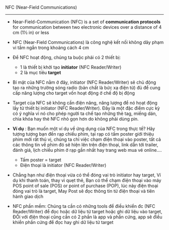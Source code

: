 NFC (Near-Field Communications)

--------------------

* Near-Field-Communication (NFC) is a set of **communication protocols** for communication between two electronic devices over a distance of 4 cm (1​1⁄2 in) or less

* NFC (Near-Field Communications) là công nghệ kết nối không dây phạm vi tầm ngắn trong khoảng cách 4 cm

* Để NFC hoạt động, chúng ta buộc phải có 2 thiết bị:
  * 1 là thiết bị khởi tạo **initiator** (NFC Reader/Writer)
  * 2 là mục tiêu **target**
  
* Bí mật của NFC nằm ở đây, initiator (NFC Reader/Writer) sẽ chủ động tạo ra những trường sóng radio (bản chất là bức xạ điện từ) đủ để cung cấp năng lượng cho target vốn hoạt động ở chế độ bị động

* Target của NFC sẽ không cần điện năng, năng lượng để nó hoạt động lấy từ thiết bị initiator (NFC Reader/Writer). Đây là một đặc điểm cực kỳ có ý nghĩa vì nó cho phép người ta chế tạo những thẻ tag, miếng dán, chìa khóa hay thẻ NFC nhỏ gọn hơn do không phải dùng pin.

* **Ví dụ** : Bạn muốn một ví dụ về ứng dụng của NFC trong thực tế? Hãy tượng tượng bạn đến rạp chiếu phim, tại rạp có tấm poster giới thiệu phim mới rất thú vị, chúng ta chỉ việc chạm điện thoại vào poster, tất cả các thông tin về phim đó sẽ hiện lên trên điện thoại, link dẫn tới trailer, đánh giá, lịch chiếu phim ở rạp gần nhất hay trang web mua vé online....
  * Tấm poster = target
  * Điện thoại là initiator (NFC Reader/Writer)

* Chẳng hạn như điện thoại vừa có thể đóng vai trò initiator hay target, Ví dụ khi thanh toán, thay vì quẹt thẻ, Bạn có thể chạm điện thoại vào máy POS point of sale (POS) or point of purchase (POP), lúc này điện thoại đóng vai trò là target, May Post sẽ đọc thông tin từ điện thoại và tiên hành giao dịch 

* NFC phần mềm: Chúng ta cần có những tools để điều khiển đc (NFC Reader/Writer) để đọc hoặc dữ liệu từ target hoặc ghi dữ liệu vào target, ĐỐi với điện thoại cũng cần có 2 phần là app và phần cứng, app sẽ điều khiển phần cứng để đọc hay ghi dữ liệu từ target
